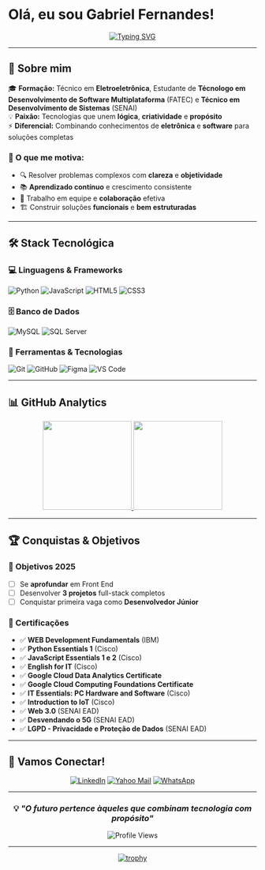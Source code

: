 # Olá, eu sou Gabriel Fernandes!

<div align="center">
  
  [![Typing SVG](https://readme-typing-svg.herokuapp.com?font=Fira+Code&weight=500&size=28&pause=1000&color=00D9FF&center=true&vCenter=true&width=600&lines=Full+Stack+in+Training+%F0%9F%9A%80;Electronics+%2B+Software+%E2%9A%A1;Building+the+Future+%F0%9F%92%A1)](https://git.io/typing-svg)
  
</div>

---

## 🚀 Sobre mim

🎓 **Formação:** Técnico em **Eletroeletrônica**, Estudante de **Técnologo em Desenvolvimento de Software Multiplataforma** (FATEC) e **Técnico em Desenvolvimento de Sistemas** (SENAI)  
💡 **Paixão:** Tecnologias que unem **lógica**, **criatividade** e **propósito**  
⚡ **Diferencial:** Combinando conhecimentos de **eletrônica** e **software** para soluções completas  

### 🎯 O que me motiva:
- 🔍 Resolver problemas complexos com **clareza** e **objetividade**
- 📚 **Aprendizado contínuo** e crescimento consistente
- 🤝 Trabalho em equipe e **colaboração** efetiva
- 🏗️ Construir soluções **funcionais** e **bem estruturadas**

---

## 🛠️ Stack Tecnológica

### 💻 Linguagens & Frameworks
<!--![C++](https://img.shields.io/badge/C++-00599C?style=for-the-badge&logo=c%2B%2B&logoColor=white)-->
![Python](https://img.shields.io/badge/Python-3776AB?style=for-the-badge&logo=python&logoColor=white)
![JavaScript](https://img.shields.io/badge/JavaScript-F7DF1E?style=for-the-badge&logo=javascript&logoColor=black)
![HTML5](https://img.shields.io/badge/HTML5-E34F26?style=for-the-badge&logo=html5&logoColor=white)
![CSS3](https://img.shields.io/badge/CSS3-1572B6?style=for-the-badge&logo=css3&logoColor=white)
<!--![Ladder](https://img.shields.io/badge/Ladder-777BB4?style=for-the-badge&logoColor=white)-->

### 🗄️ Banco de Dados
![MySQL](https://img.shields.io/badge/MySQL-4479A1?style=for-the-badge&logo=mysql&logoColor=white)
![SQL Server](https://img.shields.io/badge/SQL%20Server-CC2927?style=for-the-badge&logo=microsoft-sql-server&logoColor=white)

### 🔧 Ferramentas & Tecnologias
<!--!![Arduino](https://img.shields.io/badge/Arduino-00979D?style=for-the-badge&logo=arduino&logoColor=white)-->
![Git](https://img.shields.io/badge/Git-F05032?style=for-the-badge&logo=git&logoColor=white)
![GitHub](https://img.shields.io/badge/GitHub-181717?style=for-the-badge&logo=github&logoColor=white)
![Figma](https://img.shields.io/badge/Figma-F24E1E?style=for-the-badge&logo=figma&logoColor=white)
![VS Code](https://img.shields.io/badge/VS%20Code-007ACC?style=for-the-badge&logo=visual-studio-code&logoColor=white)


---

## 📊 GitHub Analytics

<div align="center">
  <a href="https://github.com/gabriel-wav">
    <img height="180em" src="https://github-readme-stats-sigma-five.vercel.app/api?username=gabriel-wav&show_icons=true&theme=tokyonight&include_all_commits=true&count_private=true&border_radius=10"/>
    <img height="180em" src="https://github-readme-stats.vercel.app/api/top-langs/?username=gabriel-wav&layout=compact&langs_count=8&theme=tokyonight&border_radius=10"/>
  </a>
</div>

<div align="center">
  
 <!--[![GitHub Streak](https://streak-stats.demolab.com/user=gabriel-wav&theme=tokyonight&border_radius=10)](https://git.io/streak-stats)-->
  
</div>

---

## 🏆 Conquistas & Objetivos

### 🎯 Objetivos 2025
- [ ] Se **aprofundar** em Front End
- [ ] Desenvolver **3 projetos** full-stack completos
- [ ] Conquistar primeira vaga como **Desenvolvedor Júnior**

### 🏅 Certificações
- ✅ **WEB Development Fundamentals** (IBM)
- ✅ **Python Essentials 1** (Cisco)
- ✅ **JavaScript Essentials 1 e 2** (Cisco)
- ✅ **English for IT** (Cisco)
- ✅ **Google Cloud Data Analytics Certificate**
- ✅ **Google Cloud Computing Foundations Certificate**
- ✅ **IT Essentials: PC Hardware and Software** (Cisco)
- ✅ **Introduction to IoT** (Cisco)
- ✅ **Web 3.0** (SENAI EAD)
- ✅ **Desvendando o 5G** (SENAI EAD)
- ✅ **LGPD - Privacidade e Proteção de Dados** (SENAI EAD)

---

## 🤝 Vamos Conectar!

<div align="center">
  
  [![LinkedIn](https://img.shields.io/badge/LinkedIn-0077B5?style=for-the-badge&logo=linkedin&logoColor=white)](https://www.linkedin.com/in/gabriel-fs-dev/)
  [![Yahoo Mail](https://img.shields.io/badge/Yahoo%20Mail-6001D2?style=for-the-badge&logo=yahoo&logoColor=white)](mailto:gabfer.silva@yahoo.com)
  [![WhatsApp](https://img.shields.io/badge/WhatsApp-25D366?style=for-the-badge&logo=whatsapp&logoColor=white)](https://wa.me/5511994239012)
  
</div>

---

<div align="center">
  
  ### 💡 *"O futuro pertence àqueles que combinam tecnologia com propósito"*
  
  ![Profile Views](https://komarev.com/ghpvc/?username=gabriel-wav&label=Profile%20views&color=0e75b6&style=flat)
  
</div>

---

<div align="center">
  
  [![trophy](https://github-profile-trophy.vercel.app/?username=gabriel-wav&theme=tokyonight&row=1&column=6)](https://github.com/ryo-ma/github-profile-trophy)
  
</div>
